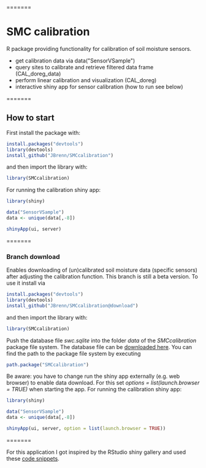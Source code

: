
=======
# SMC calibration
R package providing functionality for calibration of soil moisture sensors.
* get calibration data via data("SensorVSample")
* query sites to calibrate and retrieve filtered data frame (CAL_doreg_data)
* perform linear calibration and visualization (CAL_doreg)
* interactive shiny app for sensor calibration (how to run see below)

=======
## How to start

First install the package with:

```R
install.packages("devtools")
library(devtools)
install_github("JBrenn/SMCcalibration")
```

and then import the library with:

```R
library(SMCcalibration)
```

For running the calibration shiny app:

```R
library(shiny)

data("SensorVSample")
data <- unique(data[,-8])

shinyApp(ui, server)
```

=======
### Branch download

Enables downloading of (un)calibrated soil moisture data (specific sensors) after adjusting the calibration function.
This branch is still a beta version. To use it install via

```R
install.packages("devtools")
library(devtools)
install_github("JBrenn/SMCcalibration@download")
```

and then import the library with:

```R
library(SMCcalibration)
```

Push the database file _swc.sqlite_ into the folder _data_ of the _SMCcalibration_ package file system. The database file can be [downloaded here](https://cloud.scientificnet.org/index.php/s/x6CZtdVdcsoTfvy/download). You can find the path to the package file system by executing

```R
path.package("SMCcalibration")
```

Be aware: you have to change run the shiny app externally (e.g. web browser) to enable data download. For this set _options = list(launch.browser = TRUE)_ when starting the app.
For running the calibration shiny app:

```R
library(shiny)

data("SensorVSample")
data <- unique(data[,-8])

shinyApp(ui, server, option = list(launch.browser = TRUE))
``` 

=======

For this application I got inspired by the RStudio shiny gallery and used these [code snippets](http://shiny.rstudio.com/gallery/plot-interaction-exclude.html).

